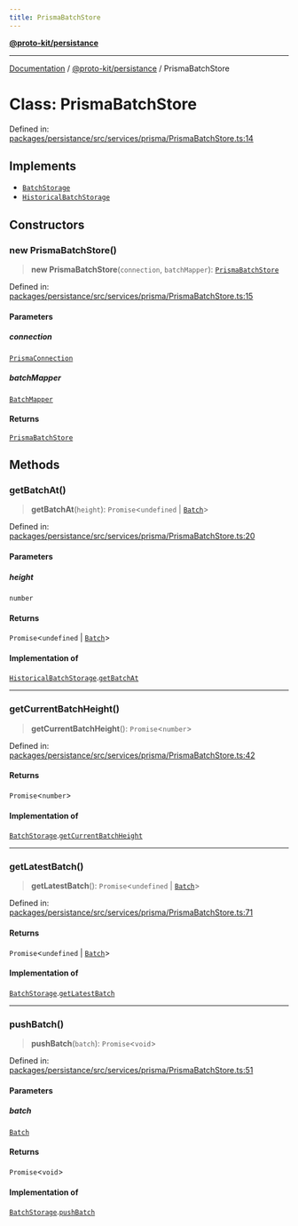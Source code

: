 ```yaml
---
title: PrismaBatchStore
---
```


[**@proto-kit/persistance**](../README.md)

***

[Documentation](../../../README.md) / [@proto-kit/persistance](../README.md) / PrismaBatchStore

# Class: PrismaBatchStore

Defined in: [packages/persistance/src/services/prisma/PrismaBatchStore.ts:14](https://github.com/proto-kit/framework/blob/b953c754e500c62f01fbbd6d09adfb2f5577269d/packages/persistance/src/services/prisma/PrismaBatchStore.ts#L14)

## Implements

- [`BatchStorage`](../../sequencer/interfaces/BatchStorage.md)
- [`HistoricalBatchStorage`](../../sequencer/interfaces/HistoricalBatchStorage.md)

## Constructors

### new PrismaBatchStore()

> **new PrismaBatchStore**(`connection`, `batchMapper`): [`PrismaBatchStore`](PrismaBatchStore.md)

Defined in: [packages/persistance/src/services/prisma/PrismaBatchStore.ts:15](https://github.com/proto-kit/framework/blob/b953c754e500c62f01fbbd6d09adfb2f5577269d/packages/persistance/src/services/prisma/PrismaBatchStore.ts#L15)

#### Parameters

##### connection

[`PrismaConnection`](../interfaces/PrismaConnection.md)

##### batchMapper

[`BatchMapper`](BatchMapper.md)

#### Returns

[`PrismaBatchStore`](PrismaBatchStore.md)

## Methods

### getBatchAt()

> **getBatchAt**(`height`): `Promise`\<`undefined` \| [`Batch`](../../sequencer/interfaces/Batch.md)\>

Defined in: [packages/persistance/src/services/prisma/PrismaBatchStore.ts:20](https://github.com/proto-kit/framework/blob/b953c754e500c62f01fbbd6d09adfb2f5577269d/packages/persistance/src/services/prisma/PrismaBatchStore.ts#L20)

#### Parameters

##### height

`number`

#### Returns

`Promise`\<`undefined` \| [`Batch`](../../sequencer/interfaces/Batch.md)\>

#### Implementation of

[`HistoricalBatchStorage`](../../sequencer/interfaces/HistoricalBatchStorage.md).[`getBatchAt`](../../sequencer/interfaces/HistoricalBatchStorage.md#getbatchat)

***

### getCurrentBatchHeight()

> **getCurrentBatchHeight**(): `Promise`\<`number`\>

Defined in: [packages/persistance/src/services/prisma/PrismaBatchStore.ts:42](https://github.com/proto-kit/framework/blob/b953c754e500c62f01fbbd6d09adfb2f5577269d/packages/persistance/src/services/prisma/PrismaBatchStore.ts#L42)

#### Returns

`Promise`\<`number`\>

#### Implementation of

[`BatchStorage`](../../sequencer/interfaces/BatchStorage.md).[`getCurrentBatchHeight`](../../sequencer/interfaces/BatchStorage.md#getcurrentbatchheight)

***

### getLatestBatch()

> **getLatestBatch**(): `Promise`\<`undefined` \| [`Batch`](../../sequencer/interfaces/Batch.md)\>

Defined in: [packages/persistance/src/services/prisma/PrismaBatchStore.ts:71](https://github.com/proto-kit/framework/blob/b953c754e500c62f01fbbd6d09adfb2f5577269d/packages/persistance/src/services/prisma/PrismaBatchStore.ts#L71)

#### Returns

`Promise`\<`undefined` \| [`Batch`](../../sequencer/interfaces/Batch.md)\>

#### Implementation of

[`BatchStorage`](../../sequencer/interfaces/BatchStorage.md).[`getLatestBatch`](../../sequencer/interfaces/BatchStorage.md#getlatestbatch)

***

### pushBatch()

> **pushBatch**(`batch`): `Promise`\<`void`\>

Defined in: [packages/persistance/src/services/prisma/PrismaBatchStore.ts:51](https://github.com/proto-kit/framework/blob/b953c754e500c62f01fbbd6d09adfb2f5577269d/packages/persistance/src/services/prisma/PrismaBatchStore.ts#L51)

#### Parameters

##### batch

[`Batch`](../../sequencer/interfaces/Batch.md)

#### Returns

`Promise`\<`void`\>

#### Implementation of

[`BatchStorage`](../../sequencer/interfaces/BatchStorage.md).[`pushBatch`](../../sequencer/interfaces/BatchStorage.md#pushbatch)
